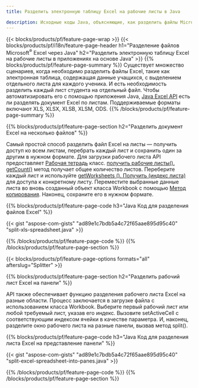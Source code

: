 ```yaml
---
title: Разделить электронную таблицу Excel на рабочие листы в Java

description: Исходные коды Java, объясняющие, как разделить файлы Microsoft Excel на несколько документов с помощью библиотеки Java Excel
---
```

{{< blocks/products/pf/feature-page-wrap >}}
{{< blocks/products/pf/i18n/feature-page-header h1="Разделение файлов Microsoft<sup>&reg;</sup> Excel через Java" h2="Разделить электронную таблицу Excel на рабочие листы в приложениях на основе Java" >}}
{{% blocks/products/pf/feature-page-summary %}}
Существует множество сценариев, когда необходимо разделить файлы Excel, такие как электронная таблица, содержащая данные учащихся, с выделением отдельного листа для каждого ученика. И есть необходимость разделить каждый лист студента на отдельный файл. Чтобы автоматизировать его с помощью приложения Java, [Java Excel API](/cells/java/) есть ли разделять документ Excel по листам. Поддерживаемые форматы включают XLS, XLSX, XLSB, XLSM, ODS. 
{{% /blocks/products/pf/feature-page-summary %}}

{{% blocks/products/pf/feature-page-section h2="Разделить документ Excel на несколько файлов" %}}

Самый простой способ разделить файл Excel на листы — получить доступ ко всем листам, перебрать каждый лист и сохранить один за другим в нужном формате. Для загрузки рабочего листа API предоставляет [Рабочая тетрадь](https://reference.aspose.com/cells/java/com.aspose.cells/Workbook) класс. [получить рабочие листы(). getCount()](https://reference.aspose.com/cells/java/com.aspose.cells/worksheetcollection#Count) метод получает общее количество листов. Переберите каждый лист и используйте [getWorksheets (). Получить (индекс листа)](https://reference.aspose.com/cells/java/com.aspose.cells/worksheetcollection#get) для доступа к конкретному листу. Переместите выбранные данные листа во вновь созданный объект класса Workbook с помощью [Метод копирования](https://reference.aspose.com/cells/java/com.aspose.cells/workbook#copy(com.aspose.cells.Workbook)). Наконец, сохраните его в нужном формате.

{{% blocks/products/pf/feature-page-code h3="Java Код для разделения файлов Excel" %}}

{{< gist "aspose-com-gists" "ad89e1c7bdb5a4c72f65aae895d95c40" "split-xls-spreadsheet.java" >}}

{{% /blocks/products/pf/feature-page-code %}}
{{% /blocks/products/pf/feature-page-section %}}

{{< blocks/products/pf/feature-page-options formats="all" afterslug="Splitter" >}}

{{% blocks/products/pf/feature-page-section h2="Разделить рабочий лист Excel на панели" %}}

API также обеспечивает функцию разделения рабочего листа Excel на разные области. Процесс заключается в загрузке файла с использованием класса Workbook. Выберите первый рабочий лист или любой требуемый лист, указав его индекс. Вызовите setActiveCell с соответствующим индексом ячейки в качестве параметра. И, наконец, разделите окно рабочего листа на разные панели, вызвав метод split().

{{% blocks/products/pf/feature-page-code h3="Java Код для разделения листа Excel на представление панели" %}}

{{< gist "aspose-com-gists" "ad89e1c7bdb5a4c72f65aae895d95c40" "split-excel-spreadsheet-into-panes.java" >}}

{{% /blocks/products/pf/feature-page-code %}}
{{% /blocks/products/pf/feature-page-section %}}
